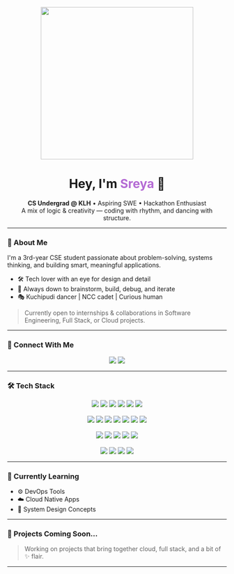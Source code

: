 <p align="center">
  <img src="https://i.pinimg.com/originals/7d/07/a2/7d07a255678962d30d8717dcf5dbd266.gif" width="350"/>
</p>

<h1 align="center">Hey, I'm <span style="color:#b46ad4;">Sreya</span> 👋</h1>

<p align="center">
  <strong>CS Undergrad @ KLH</strong> • Aspiring SWE • Hackathon Enthusiast <br/>
  A mix of logic & creativity — coding with rhythm, and dancing with structure.
</p>

---

### 🧭 About Me

I'm a 3rd-year CSE student passionate about problem-solving, systems thinking, and building smart, meaningful applications.

- 🛠️ Tech lover with an eye for design and detail
- 🎯 Always down to brainstorm, build, debug, and iterate
- 🎭 Kuchipudi dancer | NCC cadet | Curious human

> Currently open to internships & collaborations in Software Engineering, Full Stack, or Cloud projects.

---

### 💼 Connect With Me

<p align="center">
  <a href="mailto:2210030168cse@gmail.com"><img src="https://img.shields.io/badge/Gmail-D14836?style=for-the-badge&logo=gmail&logoColor=white"/></a>
  <a href="https://linkedin.com/in/chegireddy-sreya-0a120225a/"><img src="https://img.shields.io/badge/LinkedIn-%230077B5?style=for-the-badge&logo=linkedin&logoColor=white"/></a>
</p>

---

### 🛠️ Tech Stack

<p align="center">
  <img src="https://img.shields.io/badge/C-00599C?style=flat&logo=c&logoColor=white"/>
  <img src="https://img.shields.io/badge/C++-00599C?style=flat&logo=c%2B%2B&logoColor=white"/>
  <img src="https://img.shields.io/badge/Java-ED8B00?style=flat&logo=openjdk&logoColor=white"/>
  <img src="https://img.shields.io/badge/Python-3776AB?style=flat&logo=python&logoColor=white"/>
  <img src="https://img.shields.io/badge/JavaScript-F7DF1E?style=flat&logo=javascript&logoColor=black"/>
  <img src="https://img.shields.io/badge/TypeScript-3178C6?style=flat&logo=typescript&logoColor=white"/>
  <br><br>
  <img src="https://img.shields.io/badge/HTML5-E34F26?style=flat&logo=html5&logoColor=white"/>
  <img src="https://img.shields.io/badge/CSS3-1572B6?style=flat&logo=css3&logoColor=white"/>
  <img src="https://img.shields.io/badge/React-20232A?style=flat&logo=react&logoColor=61DAFB"/>
  <img src="https://img.shields.io/badge/Node.js-339933?style=flat&logo=node.js&logoColor=white"/>
  <img src="https://img.shields.io/badge/Express.js-000000?style=flat&logo=express&logoColor=white"/>
  <img src="https://img.shields.io/badge/MongoDB-4EA94B?style=flat&logo=mongodb&logoColor=white"/>
  <img src="https://img.shields.io/badge/MySQL-4479A1?style=flat&logo=mysql&logoColor=white"/>
  <br><br>
  <img src="https://img.shields.io/badge/AWS-FF9900?style=flat&logo=amazon-aws&logoColor=white"/>
  <img src="https://img.shields.io/badge/Azure-0072C6?style=flat&logo=microsoftazure&logoColor=white"/>
  <img src="https://img.shields.io/badge/GCP-4285F4?style=flat&logo=google-cloud&logoColor=white"/>
  <img src="https://img.shields.io/badge/Vercel-000000?style=flat&logo=vercel&logoColor=white"/>
  <img src="https://img.shields.io/badge/Firebase-FFCA28?style=flat&logo=firebase&logoColor=white"/>
  <br><br>
  <img src="https://img.shields.io/badge/Git-F05032?style=flat&logo=git&logoColor=white"/>
  <img src="https://img.shields.io/badge/GitHub-181717?style=flat&logo=github&logoColor=white"/>
  <img src="https://img.shields.io/badge/Figma-F24E1E?style=flat&logo=figma&logoColor=white"/>
  <img src="https://img.shields.io/badge/Canva-00C4CC?style=flat&logo=canva&logoColor=white"/>
</p>

---

### 🧠 Currently Learning

- ⚙️ DevOps Tools
- ☁️ Cloud Native Apps
- 🧩 System Design Concepts

---

### 🚀 Projects Coming Soon...

> Working on projects that bring together cloud, full stack, and a bit of ✨ flair.

---

